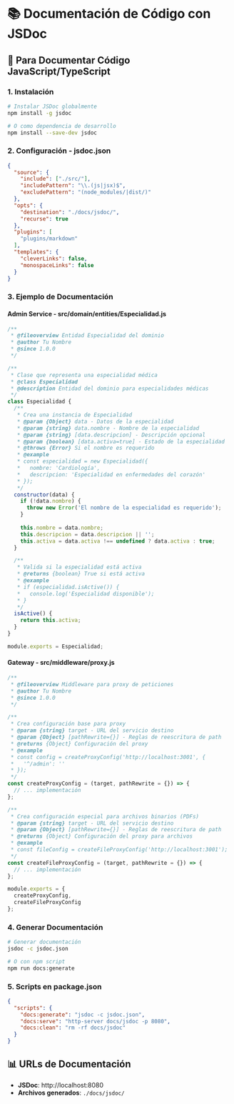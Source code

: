 # 📚 Documentación de Código con JSDoc

## 🎯 Para Documentar Código JavaScript/TypeScript

### 1. Instalación

```bash
# Instalar JSDoc globalmente
npm install -g jsdoc

# O como dependencia de desarrollo
npm install --save-dev jsdoc
```

### 2. Configuración - jsdoc.json

```json
{
  "source": {
    "include": ["./src/"],
    "includePattern": "\\.(js|jsx)$",
    "excludePattern": "(node_modules/|dist/)"
  },
  "opts": {
    "destination": "./docs/jsdoc/",
    "recurse": true
  },
  "plugins": [
    "plugins/markdown"
  ],
  "templates": {
    "cleverLinks": false,
    "monospaceLinks": false
  }
}
```

### 3. Ejemplo de Documentación

#### Admin Service - src/domain/entities/Especialidad.js
```javascript
/**
 * @fileoverview Entidad Especialidad del dominio
 * @author Tu Nombre
 * @since 1.0.0
 */

/**
 * Clase que representa una especialidad médica
 * @class Especialidad
 * @description Entidad del dominio para especialidades médicas
 */
class Especialidad {
  /**
   * Crea una instancia de Especialidad
   * @param {Object} data - Datos de la especialidad
   * @param {string} data.nombre - Nombre de la especialidad
   * @param {string} [data.descripcion] - Descripción opcional
   * @param {boolean} [data.activa=true] - Estado de la especialidad
   * @throws {Error} Si el nombre es requerido
   * @example
   * const especialidad = new Especialidad({
   *   nombre: 'Cardiología',
   *   descripcion: 'Especialidad en enfermedades del corazón'
   * });
   */
  constructor(data) {
    if (!data.nombre) {
      throw new Error('El nombre de la especialidad es requerido');
    }
    
    this.nombre = data.nombre;
    this.descripcion = data.descripcion || '';
    this.activa = data.activa !== undefined ? data.activa : true;
  }

  /**
   * Valida si la especialidad está activa
   * @returns {boolean} True si está activa
   * @example
   * if (especialidad.isActive()) {
   *   console.log('Especialidad disponible');
   * }
   */
  isActive() {
    return this.activa;
  }
}

module.exports = Especialidad;
```

#### Gateway - src/middleware/proxy.js
```javascript
/**
 * @fileoverview Middleware para proxy de peticiones
 * @author Tu Nombre
 * @since 1.0.0
 */

/**
 * Crea configuración base para proxy
 * @param {string} target - URL del servicio destino
 * @param {Object} [pathRewrite={}] - Reglas de reescritura de path
 * @returns {Object} Configuración del proxy
 * @example
 * const config = createProxyConfig('http://localhost:3001', {
 *   '^/admin': ''
 * });
 */
const createProxyConfig = (target, pathRewrite = {}) => {
  // ... implementación
};

/**
 * Crea configuración especial para archivos binarios (PDFs)
 * @param {string} target - URL del servicio destino
 * @param {Object} [pathRewrite={}] - Reglas de reescritura de path
 * @returns {Object} Configuración del proxy para archivos
 * @example
 * const fileConfig = createFileProxyConfig('http://localhost:3001');
 */
const createFileProxyConfig = (target, pathRewrite = {}) => {
  // ... implementación
};

module.exports = {
  createProxyConfig,
  createFileProxyConfig
};
```

### 4. Generar Documentación

```bash
# Generar documentación
jsdoc -c jsdoc.json

# O con npm script
npm run docs:generate
```

### 5. Scripts en package.json

```json
{
  "scripts": {
    "docs:generate": "jsdoc -c jsdoc.json",
    "docs:serve": "http-server docs/jsdoc -p 8080",
    "docs:clean": "rm -rf docs/jsdoc"
  }
}
```

## 📊 URLs de Documentación

- **JSDoc**: http://localhost:8080
- **Archivos generados**: `./docs/jsdoc/`
